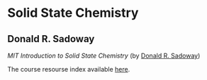 # Solid State Chemistry

## Donald R. Sadoway

*MIT Introduction to Solid State Chemistry* (by [Donald R. Sadoway](https://dmse.mit.edu/people/donald-r-sadoway))

The course resourse index available [here](https://ocw.mit.edu/courses/3-091-introduction-to-solid-state-chemistry-fall-2018/pages/resource-index/).